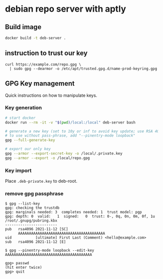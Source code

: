 # debian repo server with aptly

## Build image

```sh
docker build -t deb-server .
```

## instruction to trust our key

```
curl https://example.com/repo.gpg \
  | sudo gpg --dearmor -o /etc/apt/trusted.gpg.d/name-prod-keyring.gpg
```

## GPG Key management

Quick instructions on how to manipulate keys.

### Key generation

```sh
# start docker
docker run --rm -it -v "$(pwd)/local:/local" deb-server bash

# generate a new key (set to 10y or inf to avoid key update; use RSA 4096)
# to use without pass-phrase, add "--pinentry-mode loopback"
gpg --full-generate-key 

# export our only key
gpg --armor --export-secret-key -o /local/.private.key
gpg --armor --export -o /local/repo.gpg
```

### Key import

Place `.deb-private.key` to deb-root.

### remove gpg passphrase

```text
$ gpg --list-key
gpg: checking the trustdb
gpg: marginals needed: 3  completes needed: 1  trust model: pgp
gpg: depth: 0  valid:   1  signed:   0  trust: 0-, 0q, 0n, 0m, 0f, 1u
/root/.gnupg/pubring.kbx
------------------------
pub   rsa4096 2021-11-12 [SC]
      AAAAAAAAAAAAAAAAAAAAAAAAAAAAAAAAAAAAAAAA
uid           [ultimate] First Last (Comment) <hello@example.com>
sub   rsa4096 2021-11-12 [E]

$ gpg --pinentry-mode loopback --edit-key AAAAAAAAAAAAAAAAAAAAAAAAAAAAAAAAAAAAAAAA

gpg> passwd
(hit enter twice)
gpg> quit
```
